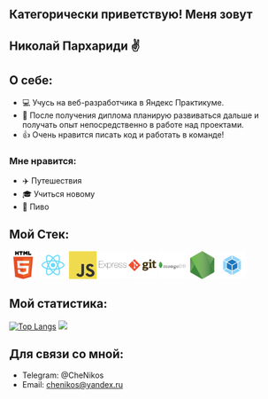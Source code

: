 ## Категорически приветствую! Меня зовут
## Николай Пархариди :v:

## О себе:
- :computer: Учусь на веб-разработчика в Яндекс Практикуме. 
- :office: После получения диплома планирую развиваться дальше и получать опыт непосредственно в работе над проектами. 
- :thumbsup: Очень нравится писать код и работать в команде! 
### Мне нравится: 
- :airplane: Путешествия
- :mortar_board: Учиться новому
- :beer: Пиво

## Мой Стек: 
<img alt='HTML5' width='50px' height='50px' src='https://raw.githubusercontent.com/github/explore/80688e429a7d4ef2fca1e82350fe8e3517d3494d/topics/html/html.png' /> <img alt='REACTJS' width='50px' height='50px' src='https://raw.githubusercontent.com/github/explore/80688e429a7d4ef2fca1e82350fe8e3517d3494d/topics/react/react.png' /> <img alt='JS' width='50px' height='50px' src='https://raw.githubusercontent.com/github/explore/80688e429a7d4ef2fca1e82350fe8e3517d3494d/topics/javascript/javascript.png' /> <img alt='Express' width='50px' height='50px' src='https://raw.githubusercontent.com/github/explore/80688e429a7d4ef2fca1e82350fe8e3517d3494d/topics/express/express.png' /> <img alt='GIT' width='50px' height='50px' src='https://raw.githubusercontent.com/github/explore/80688e429a7d4ef2fca1e82350fe8e3517d3494d/topics/git/git.png' /> <img alt='mongodb' width='50px' height='50px' src='https://raw.githubusercontent.com/github/explore/80688e429a7d4ef2fca1e82350fe8e3517d3494d/topics/mongodb/mongodb.png' /> <img alt='NODEJS' width='50px' height='50px' src='https://raw.githubusercontent.com/github/explore/80688e429a7d4ef2fca1e82350fe8e3517d3494d/topics/nodejs/nodejs.png' /> <img alt='WEBPACK' width='50px' height='50px' src='https://raw.githubusercontent.com/github/explore/80688e429a7d4ef2fca1e82350fe8e3517d3494d/topics/webpack/webpack.png' /> 

## Мой статистика:
[![Top Langs](https://github-readme-stats.vercel.app/api/top-langs/?username=CheNikos)](https://github.com/CheNikos/github-readme-stats) 
![](https://github-profile-summary-cards.vercel.app/api/cards/repos-per-language?username=CheNikos&theme=solarized_dark)

## Для связи со мной:
- Telegram: @CheNikos
- Email: chenikos@yandex.ru
